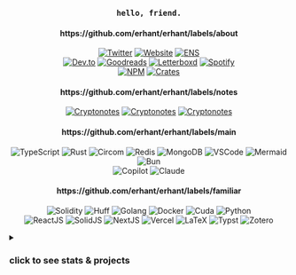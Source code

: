 <h3 align="center"><code>hello, friend.</code></h3>

<!-- logos at https://simpleicons.org/ and https://github.com/simple-icons/simple-icons/blob/develop/slugs.md -->

<h4 align="center">https://github.com/erhant/erhant/labels/about</h4>
<p align="center">
  <a href="https://twitter.com/0xerhant"><img src="https://img.shields.io/badge/tweet-000000?style=flat-square&labelColor=000000&logo=X" alt="Twitter"></a>
  <a href="https://erhant.me"><img src="https://img.shields.io/badge/home-FF7139?style=flat-square&logo=firefox&labelColor=FF7139&logoColor=white" alt="Website"></a>
  <a href="https://app.ens.domains/name/erhant.eth/details"><img src="https://img.shields.io/badge/erhant.eth-3C3C3D?style=flat-square&logo=ethereum&logoColor=3c3c3d&labelColor=ecf0f1" alt="ENS"></a>
<br/>
  <a href="https://dev.to/erhant"><img src="https://img.shields.io/badge/write-1B1C1E?style=flat-square&logo=devdotto&labelColor=1B1C1E&logoColor=white" alt="Dev.to"></a>
  <a href="https://www.goodreads.com/user/show/123323747-erhant"><img src="https://img.shields.io/badge/read-372213?style=flat-square&logo=goodreads&labelColor=372213&logoColor=white" alt="Goodreads"></a>
  <a href="https://letterboxd.com/erhany/"><img src="https://img.shields.io/badge/watch-202830?style=flat-square&logo=letterboxd&labelColor=202830&logoColor=white" alt="Letterboxd"></a>
  <a href="https://open.spotify.com/user/erhany?si=6c69e3eb7ad74429"><img src="https://img.shields.io/badge/listen-1DB954?style=flat-square&logo=spotify&labelColor=1DB954&logoColor=white" alt="Spotify"></a>
<br/>
  <a href="https://www.npmjs.com/~erhant"><img src="https://img.shields.io/badge/.npm-CB3837?style=flat-square&labelColor=CB3837&logo=npm" alt="NPM"></a>
  <a href="https://crates.io/users/erhant"><img src="https://img.shields.io/badge/.cargo-FF7139?style=flat-square&logo=rust&logoColor=white" alt="Crates"></a>
</p>

<h4 align="center">https://github.com/erhant/erhant/labels/notes</h4>
<p align="center">
<a href="https://crypto.erhant.me"><img src="https://img.shields.io/badge/crypto-003A70?style=flat-square&logo=letsencrypt&labelColor=003A70&logoColor=white" alt="Cryptonotes"></a>
<a href="https://math.erhant.me"><img src="https://img.shields.io/badge/math-111111?style=flat-square&logo=mdbook&labelColor=111111&logoColor=white" alt="Cryptonotes"></a>
<a href="https://circom.erhant.me"><img src="https://img.shields.io/badge/circom-7B3FE4?style=flat-square&logo=polygon&labelColor=7B3FE4&logoColor=white" alt="Cryptonotes"></a>
</p>

<h4 align="center">https://github.com/erhant/erhant/labels/main</h4>
<p align="center">
  <img src="https://img.shields.io/badge/.ts-3178C6?style=flat-square&logo=typescript&logoColor=white" alt="TypeScript" />
  <img src="https://img.shields.io/badge/.rs-F74B01?style=flat-square&logo=rust&logoColor=white" alt="Rust" />
  <img src="https://img.shields.io/badge/.circom-7B3FE4?style=flat-square&logo=polygon&logoColor=white" alt="Circom" />
  <img src="https://img.shields.io/badge/.rdb-DC382D?style=flat-square&logo=redis&logoColor=white" alt="Redis" />
  <img src="https://img.shields.io/badge/.json-47A248?style=flat-square&logo=mongodb&logoColor=white" alt="MongoDB" />
  <img src="https://img.shields.io/badge/.vscode-007ACC?style=flat-square&logo=gitforwindows&logoColor=white" alt="VSCode" />
  <img src="https://img.shields.io/badge/.mmd-FF3670?style=flat-square&logo=mermaid&logoColor=white" alt="Mermaid" />
  <img src="https://img.shields.io/badge/.lockb-000000?style=flat-square&logo=bun&logoColor=white" alt="Bun" />
<br/>
  <img src="https://img.shields.io/badge/copilot%e2%80%93instructions.md-000000?style=flat-square&logo=github-copilot&logoColor=white" alt="Copilot" />
  <img src="https://img.shields.io/badge/CLAUDE.md-D97757?style=flat-square&logo=claude&logoColor=white" alt="Claude" />
</p>

<h4 align="center">https://github.com/erhant/erhant/labels/familiar</h4>
<p align="center">
  <img src="https://img.shields.io/badge/.sol-363636?style=flat-square&logo=solidity&logoColor=white" alt="Solidity" />
  <img src="https://img.shields.io/badge/.huff-black?style=flat-square&logo=solidity&logoColor=white" alt="Huff" />
  <img src="https://img.shields.io/badge/.go-black?style=flat-square&logo=go&logoColor=00ADD8" alt="Golang" />
  <img src="https://img.shields.io/badge/.docker-2496ED?style=flat-square&logo=docker&logoColor=white" alt="Docker" />
  <img src="https://img.shields.io/badge/.cu-76B900?style=flat-square&logo=nvidia&logoColor=white" alt="Cuda" />
  <img src="https://img.shields.io/badge/.py-3776AB?style=flat-square&logo=python&logoColor=white" alt="Python" />
<br/>
  <img src="https://img.shields.io/badge/.tsx-20232a?style=flat-square&logo=react&logoColor=61DAFB" alt="ReactJS" />
  <img src="https://img.shields.io/badge/.tsx-2C4F7C?style=flat-square&logo=solid&logoColor=white" alt="SolidJS" />
  <img src="https://img.shields.io/badge/.next-000000?style=flat-square&logo=next.js&logoColor=white" alt="NextJS" />
  <img src="https://img.shields.io/badge/.vercel-000000?style=flat-square&logo=vercel&logoColor=white" alt="Vercel" />
  <img src="https://img.shields.io/badge/.tex-008080?style=flat-square&logo=latex&logoColor=white" alt="LaTeX" />
  <img src="https://img.shields.io/badge/.typ-239DAD?style=flat-square&logo=typst&logoColor=white" alt="Typst" />
  <img src="https://img.shields.io/badge/.xpi-CC2936?style=flat-square&logo=zotero&logoColor=white" alt="Zotero" />
</p>

<details>
<summary><h3>click to see stats & projects</h3></summary>

<img src="https://github-readme-stats.vercel.app/api?username=erhant&show_icons=true&hide_rank=true&hide_title=true&count_private=true&theme=onedark" alt="erhant-stats" />

[<kbd>✨ click on me to see all of my pull-requests ✨</kbd>](https://github.com/search?q=author%3Aerhant+is%3Apublic+-org%3Afirstbatchxyz+-org%3Aerhant&sort=updated&order=desc&type=pullrequests)

<h4> cryptography & zero-knowledge </h4>

- [**circomkit**](https://github.com/erhant/circomkit): A testing & development environment for Circom.
- [**circom101**](https://github.com/erhant/circom101): Circom arithmetic circuits and concepts explained, in depth.
- [**zkbrainfuck**](https://github.com/erhant/zkbrainfuck): A Brainfuck zkVM with Circom, accompanied with a VM in Go.
- [**halo2-vectordb**](https://github.com/erhant/halo2-vectordb): Verifiable vector similarity queries with Halo2.
- [**aligned-vnns**](https://github.com/erhant/aligned-vnns): Verifiable nearest-neighbor search with Aligned Layer & SP1. 
- [**polenta**](https://github.com/erhant/polenta): A toy language to play around with polynomials over finite fields.
- [**crypts**](https://github.com/erhant/crypts): A zero-dependency library for cryptography, mostly self-educational.
- [**moonmath**](https://github.com/erhant/moonmath): Solutions to exercises from MoonMath Manual to zkSNARKs.
- [**crypto-notes**](https://github.com/erhant/crypto-notes): My notes related to Cryptography & Zero-Knowledge.
- [**lambda-0b10**](https://github.com/erhant/lambda-0b10): Lecture notes & exercises from Sparkling Water Bootcamp in Cryptography 0b10.

<h4> hackathons & challenges </h4>

- [**huffd1**](https://github.com/erhant/huffd1): An NFT with Huff, using polynomials over a finite field with order largest prime address, instead of mappings.
- [**chaintool**](https://github.com/erhant/chaintool): On-chain & dynamic toolchain for CDP AgentKit.
- [**frencurve**](https://github.com/erhant/frencurve): A notion of friendship based on your location on the elliptic curve!
- [**adventofts-2024**](https://github.com/erhant/adventofts-2024): Solutions to Advent of TypeScript 2024.
- [**adventofts-2023**](https://github.com/erhant/adventofts-2023): Solutions to Advent of TypeScript 2023.
- [**zkctf-scalebit**](https://github.com/erhant/zkctf-scalebit): Circom challenges within zkCTF by Scalebit, solved with Foundry & Circomkit.
- [**ethernaut-evm-challenges**](https://github.com/erhant/ethernaut-evm-challenges): Solutions to Ethernaut, EVM Puzzles and More EVM Puzzles; using Foundry.
- [**zkAargon**](https://github.com/erhant/zkAargon): A zero-knowledge remake of the 1998 game [Aargon](https://www.mobygames.com/game/3980/aargon/).

<h4> talks </h4>

- [**arithmetic-circuits**](https://github.com/erhant/arithmetic-circuits): Moda Palas Blackboard Cryptography II - Arithmetic Circuits & R1CS
- [**rustconnect-libp2p**](https://github.com/erhant/rustconnect-libp2p): Rust Connect #1 - Libp2p & FFI
  
<h4> others </h4>

- [**web-terminal**](https://github.com/erhant/web-terminal): A terminal-based homepage.
- [**leet-assistant**](https://github.com/erhant/leet-assistant): A personalized LeetCode assistant.
- [**thuffscript**](https://github.com/erhant/thuffscript): Write Huff without ever leaving TypeScript.
- [**blockchatting**](https://github.com/erhant/blockchatting): A decentralized peer-to-peer chatting application.
- [**simple-blockexplorer**](https://github.com/erhant/simple-blockexplorer): A client-only EVM-based block-explorer via RPC calls.
- [**pimp-my-peer**](https://github.com/erhant/pimp-my-peer): A libp2p peer identifier searcher to better identify yourself in the network.
- [**musical-plots**](https://github.com/erhant/musical-plots): Using matplotlib in the interest of music.
- [**type-stacks**](https://github.com/erhant/type-stacks): Type-level stack operations.
- [**eopl-scheme**](https://github.com/erhant/eopl-scheme): Scheme works from during my TAship.
- [**orca-livecoding**](https://github.com/erhant/orca-livecoding): [Orca](https://github.com/hundredrabbits/Orca) Livecoding stuff.
- [**lighthouse-problem**](https://github.com/erhant/lighthouse-problem): A particularly interesting geometry problem.
- [**burning-castle**](https://github.com/erhant/burning_castle): Plots and codes for [OEIS A343275](https://oeis.org/A343275) and few other sequences.
- [**bevy-breakout**](https://github.com/erhant/bevy-breakout): A breakout game using the [Bevy](https://bevy.org/) game engine.

</details>


